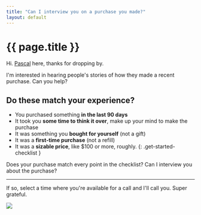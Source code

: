 ```yaml
---
title: "Can I interview you on a purchase you made?"
layout: default
---
```


# {{ page.title }}

Hi. [Pascal](/) here, thanks for dropping by.

I'm interested in hearing people's stories of how they made a recent purchase. Can you help?

## **Do these match your experience?**

- You purchased something **in the last 90 days**
- It took you **some time to think it over**, make up your mind to make the purchase
- It was something you **bought for yourself** (not a gift)
- It was a **first-time purchase** (not a refill)
- It was a **sizable price**, like $100 or more, roughly.
{: .get-started-checklist }

Does your purchase match every point in the checklist? Can I interview you about the purchase?

---

If so, select a time where you're available for a call and I'll call you. Super grateful.

<script src="https://d35xd5ovpwtfyi.cloudfront.net/loader/loader.min.js" async="" defer=""></script><img src="https://d35xd5ovpwtfyi.cloudfront.net/loader/buttons/2ECC71.png" data-appointlet-organization="pascallaliberte" data-appointlet-service="40204" data-appointlet-bookable="23471">
